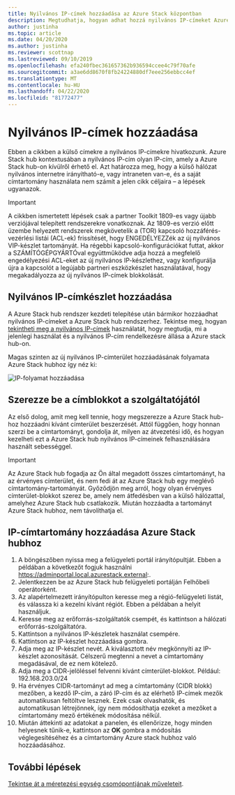 ```yaml
---
title: Nyilvános IP-címek hozzáadása az Azure Stack központban
description: Megtudhatja, hogyan adhat hozzá nyilvános IP-címeket Azure Stack hubhoz.
author: justinha
ms.topic: article
ms.date: 04/20/2020
ms.author: justinha
ms.reviewer: scottnap
ms.lastreviewed: 09/10/2019
ms.openlocfilehash: efa240fbec361657362b936594ccee4c79f70afe
ms.sourcegitcommit: a3ae6dd8670f8fb24224880df7eee256ebbcc4ef
ms.translationtype: MT
ms.contentlocale: hu-HU
ms.lasthandoff: 04/22/2020
ms.locfileid: "81772477"
---
```

# <a name="add-public-ip-addresses"></a>Nyilvános IP-címek hozzáadása

Ebben a cikkben a külső címekre a nyilvános IP-címekre hivatkozunk. Azure Stack hub kontextusában a nyilvános IP-cím olyan IP-cím, amely a Azure Stack hub-on kívülről érhető el. Azt határozza meg, hogy a külső hálózat nyilvános internetre irányítható-e, vagy intraneten van-e, és a saját címtartomány használata nem számít a jelen cikk céljaira – a lépések ugyanazok.

> [!IMPORTANT]
> A cikkben ismertetett lépések csak a partner Toolkit 1809-es vagy újabb verziójával telepített rendszerekre vonatkoznak. Az 1809-es verzió előtt üzembe helyezett rendszerek megkövetelik a (TOR) kapcsoló hozzáférés-vezérlési listái (ACL-ek) frissítését, hogy ENGEDÉLYEZZék az új nyilvános VIP-készlet tartományát. Ha régebbi kapcsoló-konfigurációkat futtat, akkor a SZÁMÍTÓGÉPGYÁRTÓval együttműködve adja hozzá a megfelelő engedélyezési ACL-eket az új nyilvános IP-készlethez, vagy konfigurálja újra a kapcsolót a legújabb partneri eszközkészlet használatával, hogy megakadályozza az új nyilvános IP-címek blokkolását.

## <a name="add-a-public-ip-address-pool"></a>Nyilvános IP-címkészlet hozzáadása
A Azure Stack hub rendszer kezdeti telepítése után bármikor hozzáadhat nyilvános IP-címeket a Azure Stack hub rendszerhez. Tekintse meg, hogyan [tekintheti meg a nyilvános IP-címek](azure-stack-viewing-public-ip-address-consumption.md) használatát, hogy megtudja, mi a jelenlegi használat és a nyilvános IP-cím rendelkezésre állása a Azure stack hub-on.

Magas szinten az új nyilvános IP-címterület hozzáadásának folyamata Azure Stack hubhoz így néz ki:

 ![IP-folyamat hozzáadása](media/azure-stack-add-ips/flow.svg)

## <a name="obtain-the-address-block-from-your-provider"></a>Szerezze be a címblokkot a szolgáltatójától
Az első dolog, amit meg kell tennie, hogy megszerezze a Azure Stack hub-hoz hozzáadni kívánt címterület beszerzését. Attól függően, hogy honnan szerzi be a címtartományt, gondolja át, milyen az átvezetési idő, és hogyan kezelheti ezt a Azure Stack hub nyilvános IP-címeinek felhasználására használt sebességgel.

> [!IMPORTANT]
> Az Azure Stack hub fogadja az Ön által megadott összes címtartományt, ha az érvényes címterület, és nem fedi át az Azure Stack hub egy meglévő címtartomány-tartományát. Győződjön meg arról, hogy olyan érvényes címterület-blokkot szerez be, amely nem átfedésben van a külső hálózattal, amelyhez Azure Stack hub csatlakozik. Miután hozzáadta a tartományt Azure Stack hubhoz, nem távolíthatja el.

## <a name="add-the-ip-address-range-to-azure-stack-hub"></a>IP-címtartomány hozzáadása Azure Stack hubhoz

1. A böngészőben nyissa meg a felügyeleti portál irányítópultját. Ebben a példában a következőt fogjuk használni https://adminportal.local.azurestack.external:.
2. Jelentkezzen be az Azure Stack hub felügyeleti portálján Felhőbeli operátorként.
3. Az alapértelmezett irányítópulton keresse meg a régió-felügyeleti listát, és válassza ki a kezelni kívánt régiót. Ebben a példában a helyit használjuk.
4. Keresse meg az erőforrás-szolgáltatók csempét, és kattintson a hálózati erőforrás-szolgáltatóra.
5. Kattintson a nyilvános IP-készletek használat csempére.
6. Kattintson az IP-készlet hozzáadása gombra.
7. Adja meg az IP-készlet nevét. A kiválasztott név megkönnyíti az IP-készlet azonosítását. Célszerű megtenni a nevet a címtartomány megadásával, de ez nem kötelező.
8. Adja meg a CIDR-jelöléssel felvenni kívánt címterület-blokkot. Például: 192.168.203.0/24
9. Ha érvényes CIDR-tartományt ad meg a címtartomány (CIDR blokk) mezőben, a kezdő IP-cím, a záró IP-cím és az elérhető IP-címek mezők automatikusan feltöltve lesznek. Ezek csak olvashatók, és automatikusan létrejönnek, így nem módosíthatja ezeket a mezőket a címtartomány mező értékének módosítása nélkül.
10. Miután áttekinti az adatokat a panelen, és ellenőrizze, hogy minden helyesnek tűnik-e, kattintson az **OK** gombra a módosítás véglegesítéséhez és a címtartomány Azure stack hubhoz való hozzáadásához.


## <a name="next-steps"></a>További lépések 
[Tekintse át a méretezési egység csomópontjának műveleteit](azure-stack-node-actions.md).
